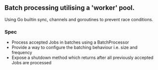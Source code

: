 ## Batch processing utilising a 'worker' pool.

Using Go builtin sync, channels and goroutines to prevent race conditions.

### Spec

- Process accepted Jobs in batches using a BatchProcessor
- Provide a way to configure the batching behaviour i.e. size and frequency
- Expose a shutdown method which returns after all previously accepted Jobs are processed


